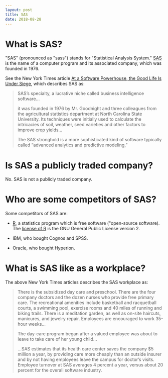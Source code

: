 ```yaml
---
layout: post
title: SAS
date: 2018-08-28
---
```


# What is SAS?

"SAS" (pronounced as "sass") stands for "Statistical Analysis System." [SAS](https://www.sas.com/en_us/home.html) is the name of a computer program and its associated company, which was founded in 1976.

See the New York Times article [At a Software Powerhouse, the Good Life Is Under Siege](https://www.nytimes.com/2009/11/22/business/22sas.html), which describes SAS as:

> SAS’s specialty, a lucrative niche called business intelligence software...
>
> it was founded in 1976 by Mr. Goodnight and three colleagues from the agricultural statistics department at North Carolina State University. Its techniques were initially used to calculate the intricacies of soil, weather, seed varieties and other factors to improve crop yields...
>
> The SAS stronghold is a more sophisticated kind of software typically called “advanced analytics and predictive modeling,” 

# Is SAS a publicly traded company?

No. SAS is not a publicly traded company.

# Who are some competitors of SAS?

Some competitors of SAS are:

* [R](https://www.r-project.org/), a statistics program which is free software ("open-source software). The [license of R](https://www.r-project.org/COPYING) is the GNU General Public License version 2.

* IBM, who bought Cognos and SPSS.

* Oracle, who bought Hyperion.

# What is SAS like as a workplace?

The above New York Times articles describes the SAS workplace as:

> There is the subsidized day care and preschool. There are the four company doctors and the dozen nurses who provide free primary care. The recreational amenities include basketball and racquetball courts, a swimming pool, exercise rooms and 40 miles of running and biking trails. There is a meditation garden, as well as on-site haircuts, manicures, and jewelry repair. Employees are encouraged to work 35-hour weeks...
>
> The day-care program began after a valued employee was about to leave to take care of her young child...
>
> ...SAS estimates that its health care center saves the company $5 million a year, by providing care more cheaply than an outside insurer and by not having employees leave the campus for doctor’s visits. Employee turnover at SAS averages 4 percent a year, versus about 20 percent for the overall software industry.

